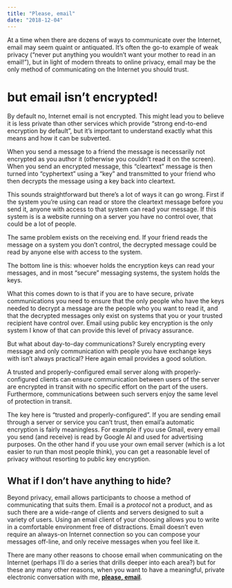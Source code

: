 ```yaml
---
title: "Please, email"
date: "2018-12-04"
---
```


<div class="content">
<p>At a time when there are dozens of ways to communicate over the Internet, email may seem quaint or antiquated.  It’s often the go-to example of weak privacy (“never put anything you wouldn’t want your mother to read in an email!”), but in light of modern threats to online privacy, email may be the only method of communicating on the Internet you should trust.</p>
<h1 id="but-email-isn-t-encrypted">but email isn’t encrypted!</h1>
<p>By default no, Internet email is not encrypted.  This might lead you to believe it is less private than other services which provide “strong end-to-end encryption by default”, but it’s important to understand exactly what this means and how it can be subverted.</p>
<p>When you send a message to a friend the message is necessarily not encrypted as you author it (otherwise you couldn’t read it on the screen).  When you send an encrypted message, this “cleartext” message is then turned into “cyphertext” using a “key” and transmitted to your friend who then decrypts the message using a key back into cleartext.</p>
<p>This sounds straightforward but there’s a lot of ways it can go wrong.  First if the system you’re using can read or store the cleartext message before you send it, anyone with access to that system can read your message.  If this system is is a website running on a server you have no control over, that could be a lot of people.</p>
<p>The same problem exists on the receiving end.  If your friend reads the message on a system you don’t control, the decrypted message could be read by anyone else with access to the system.</p>
<p>The bottom line is this: whoever holds the encryption keys can read your messages, and in most “secure” messaging systems, the system holds the keys.</p>
<p>What this comes down to is that if you are to have secure, private communications you need to ensure that the only people who have the keys needed to decrypt a message are the people who you want to read it, and that the decrypted messages only exist on systems that you or your trusted recipient have control over.  Email using public key encryption is the only system I know of that can provide this level of privacy assurance.</p>
<p>But what about day-to-day communications?  Surely encrypting every message and only communication with people you have exchange keys with isn’t always practical?  Here again email provides a good solution.</p>
<p>A trusted and properly-configured email server along with properly-configured clients can ensure communication between users of the server are encrypted in transit with no specific effort on the part of the users.  Furthermore, communications between such servers enjoy the same level of protection in transit.</p>
<p>The key here is “trusted and properly-configured”.  If you are sending email through a server or service you can’t trust, then email’a automatic encryption is fairly meaningless.  For example if you use Gmail, every email you send (and receive) is read by Google AI and used for advertising purposes.  On the other hand if you use your own email server (which is a lot easier to run than most people think), you can get a reasonable level of privacy without resorting to public key encryption.</p>
<h2 id="what-if-i-don-t-have-anything-to-hide">What if I don’t have anything to hide?</h2>
<p>Beyond privacy, email allows participants to choose a method of communicating that suits them.  Email is a <em>protocol</em> not a product, and as such there are a wide-range of clients and servers designed to suit a variety of users.  Using an email client of your choosing allows you to write in a comfortable environment free of distractions.  Email doesn’t even require an always-on Internet connection so you can compose your messages off-line, and only receive messages when you feel like it.</p>
<p>There are many other reasons to choose email when communicating on the Internet (perhaps I’ll do a series that drills deeper into each area?) but for these any many other reasons, when you want to have a meaningful, private electronic conversation with me, <strong><a href="mailto:mr@jasongullickson.com" target="_blank">please, email</a></strong>.</p>
</div>
